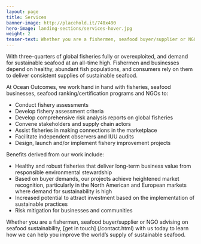 ```yaml
---
layout: page 
title: Services
banner-image: http://placehold.it/740x490
hero-image: landing-sections/services-hover.jpg
weight: 2
teaser-text: Whether you are a fishermen, seafood buyer/supplier or NGO advising on seafood sustainability, the environmental and business case for improving fisheries has never been stronger.
---
```


With three-quarters of global fisheries fully or overexploited, and demand for sustainable seafood at an all-time high. Fishermen and businesses depend on healthy, abundant fish populations, and consumers rely on them to deliver consistent supplies of sustainable seafood. 

At Ocean Outcomes, we work hand in hand with fisheries, seafood businesses, seafood ranking/certification programs and NGOs to: 
  * Conduct fishery assessments 
  * Develop fishery assessment criteria
  * Develop comprehensive risk analysis reports on global fisheries
  * Convene stakeholders and supply chain actors 
  * Assist fisheries in making connections in the marketplace
  * Facilitate independent observers and IUU audits
  * Design, launch and/or implement fishery improvement projects

Benefits derived from our work include:

  * Healthy and robust fisheries that deliver long-term business value from responsible environmental stewardship
  * Based on buyer demands, our projects achieve heightened market recognition, particularly in the North American and European markets where demand for sustainability is high
  * Increased potential to attract investment based on the implementation of sustainable practices
  * Risk mitigation for businesses and communities

Whether you are a fishermen, seafood buyer/supplier or NGO advising on seafood sustainability, [get in touch] (/contact.html) with us today to learn how we can help you improve the world’s supply of sustainable seafood.
